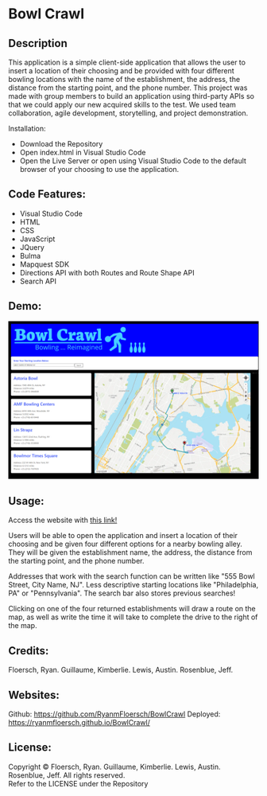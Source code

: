 # Bowl Crawl

## Description
This application is a simple client-side application that allows the user to insert a location of their choosing and be provided with four different bowling locations with the name of the establishment, the address, the distance from the starting point, and the phone number. This project was made with group members to build an application using third-party APIs so that we could apply our new acquired skills to the test. We used team collaboration, agile development, storytelling, and project demonstration. 

Installation:
<ul>
	<li>Download the Repository</li>
	<li>Open index.html in Visual Studio Code</li>
	<li>Open the Live Server or open using Visual Studio Code to the default browser of your choosing to use the application.</li>
</ul>

## Code Features: 
<ul>
	<li>Visual Studio Code</li>
	<li>HTML</li>
	<li>CSS</li>
	<li>JavaScript</li>
    <li>JQuery</li>
	<li>Bulma</li>
	<li>Mapquest SDK</li>
	<li>Directions API with both Routes and Route Shape API</li>
	<li>Search API</li>
</ul>

## Demo:
![alt text](./assets/BowlCrawlScreenshot.png)

## Usage:
Access the website with [this link!](https://ryanmfloersch.github.io/BowlCrawl/)

Users will be able to open the application and insert a location of their choosing and be given four different options for a nearby bowling alley. They will be given the establishment name, the address, the distance from the starting point, and the phone number. 

Addresses that work with the search function can be written like "555 Bowl Street, City Name, NJ". Less descriptive starting locations like "Philadelphia, PA" or "Pennsylvania". The search bar also stores previous searches!

Clicking on one of the four returned establishments will draw a route on the map, as well as write the time it will take to complete the drive to the right of the map.

## Credits: 
Floersch, Ryan. Guillaume, Kimberlie. Lewis, Austin. Rosenblue, Jeff. 

## Websites: 
Github: https://github.com/RyanmFloersch/BowlCrawl 
Deployed:  https://ryanmfloersch.github.io/BowlCrawl/ 
	
## License: 
Copyright © Floersch, Ryan. Guillaume, Kimberlie. Lewis, Austin. Rosenblue, Jeff. All rights reserved.  
Refer to the LICENSE under the Repository 
